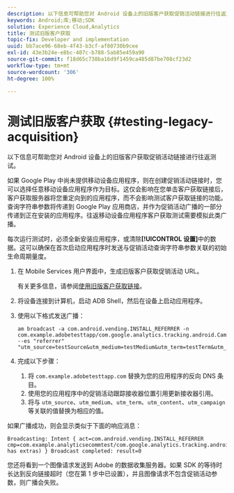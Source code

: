 ```yaml
---
description: 以下信息可帮助您对 Android 设备上的旧版客户获取促销活动链接进行往返测试。
keywords: Android;库;移动;SDK
solution: Experience Cloud,Analytics
title: 测试旧版客户获取
topic-fix: Developer and implementation
uuid: bb7ace96-68eb-4f43-b3cf-af80730b9cee
exl-id: 43e3b24e-e8bc-407c-b788-5ab85e459a90
source-git-commit: f18d65c738ba16d9f1459ca485d87be708cf23d2
workflow-type: tm+mt
source-wordcount: '306'
ht-degree: 100%

---
```


# 测试旧版客户获取 {#testing-legacy-acquisition}

以下信息可帮助您对 Android 设备上的旧版客户获取促销活动链接进行往返测试。

如果 Google Play 中尚未提供移动设备应用程序，则在创建促销活动链接时，您可以选择任意移动设备应用程序作为目标。这仅会影响在您单击客户获取链接后，客户获取服务器将您重定向到的应用程序，而不会影响测试客户获取链接的功能。查询字符串参数将传递到 Google Play 应用商店，并作为促销活动广播的一部分传递到正在安装的应用程序。往返移动设备应用程序客户获取测试需要模拟此类广播。

每次运行测试时，必须全新安装应用程序，或清除&#x200B;**[!UICONTROL 设置]**&#x200B;中的数据。这可以确保在首次启动应用程序时发送与促销活动查询字符串参数关联的初始生命周期量度。

1. 在 Mobile Services 用户界面中，生成旧版客户获取促销活动 URL。

   有关更多信息，请参阅[使用旧版客户获取链接](/help/using/acquisition-main/c-marketing-links-builder/t-create-edit-adobe-links/c-use-legacy-acquisition-links/c-use-legacy-acquisition-links.md)。
1. 将设备连接到计算机，启动 ADB Shell，然后在设备上启动应用程序。
1. 使用以下格式发送广播：

   ```
   am broadcast -a com.android.vending.INSTALL_REFERRER -n com.example.adobetesttapp/com.google.analytics.tracking.android.CampaignTrackingReceiver --es "referrer" "utm_source=testSource&utm_medium=testMedium&utm_term=testTerm&utm_content=testContent&utm_campaign=testCampaign&trackingcode=trackingvalue"
   ```

1. 完成以下步骤：
   1. 将 `com.example.adobetesttapp.com` 替换为您的应用程序的反向 DNS 条目。
   1. 使用您的应用程序中的促销活动跟踪接收器位置引用更新接收器引用。
   1. 将与 `utm_source`、`utm_medium`、`utm_term`、`utm_content`、`utm_campaign` 等关联的值替换为相应的值。

如果广播成功，则会显示类似于下面的响应消息：

```
Broadcasting: Intent { act=com.android.vending.INSTALL_REFERRER cmp=com.example.analyticsecommtest/com.google.analytics.tracking.android.AnalyticsReceiver has extras) } Broadcast completed: result=0
```

您还将看到一个图像请求发送到 Adobe 的数据收集服务器。如果 SDK 的等待时长达到反向链接超时（您在第 1 步中已设置），并且图像请求不包含促销活动参数，则广播会失败。
